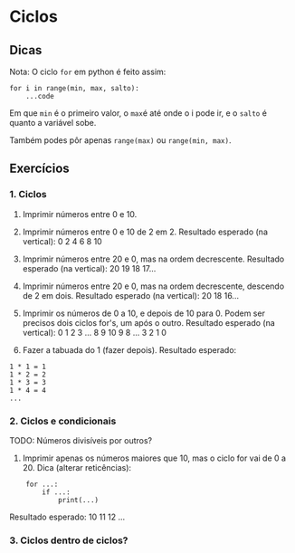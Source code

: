 # Ciclos

## Dicas 
Nota: O ciclo `for` em python é feito assim:

```
for i in range(min, max, salto): 
    ...code
```

Em que `min` é o primeiro valor, o `max`é até onde o i pode ir, e o `salto` é quanto a variável sobe.

Também podes pôr apenas `range(max)` ou `range(min, max)`.

## Exercícios

### 1. Ciclos

1. Imprimir números entre 0 e 10.

2. Imprimir números entre 0 e 10 de 2 em 2.
   Resultado esperado (na vertical): 0 2 4 6 8 10

3. Imprimir números entre 20 e 0, mas na ordem decrescente.
   Resultado esperado (na vertical): 20 19 18 17...

4. Imprimir números entre 20 e 0, mas na ordem decrescente, descendo de 2 em dois.
   Resultado esperado (na vertical): 20 18 16...

5. Imprimir os números de 0 a 10, e depois de 10 para 0. Podem ser precisos dois ciclos for's, um após o outro.
   Resultado esperado (na vertical): 0 1 2 3 ... 8 9 10 9 8 ... 3 2 1 0

6. Fazer a tabuada do 1 (fazer depois).
   Resultado esperado:
```
1 * 1 = 1
1 * 2 = 2
1 * 3 = 3
1 * 4 = 4
...
```

### 2. Ciclos e condicionais

TODO: Números divisíveis por outros?

1. Imprimir apenas os números maiores que 10, mas o ciclo for vai de 0 a 20.
    Dica (alterar reticências): 
``` 
    for ...:
        if ...:
            print(...)
```
Resultado esperado: 10 11 12 ...

### 3. Ciclos dentro de ciclos?


